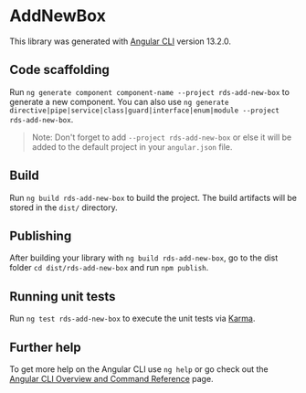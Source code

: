# AddNewBox

This library was generated with [Angular CLI](https://github.com/angular/angular-cli) version 13.2.0.

## Code scaffolding

Run `ng generate component component-name --project rds-add-new-box` to generate a new component. You can also use `ng generate directive|pipe|service|class|guard|interface|enum|module --project rds-add-new-box`.
> Note: Don't forget to add `--project rds-add-new-box` or else it will be added to the default project in your `angular.json` file. 

## Build

Run `ng build rds-add-new-box` to build the project. The build artifacts will be stored in the `dist/` directory.

## Publishing

After building your library with `ng build rds-add-new-box`, go to the dist folder `cd dist/rds-add-new-box` and run `npm publish`.

## Running unit tests

Run `ng test rds-add-new-box` to execute the unit tests via [Karma](https://karma-runner.github.io).

## Further help

To get more help on the Angular CLI use `ng help` or go check out the [Angular CLI Overview and Command Reference](https://angular.io/cli) page.
